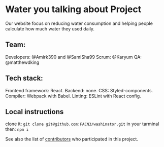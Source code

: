 # **Water you talking about Project**
Our website focus on reducing water consumption and helping people calculate how much water they used daily.

## Team:

Developers: @Amirk390 and @SamiSha99
Scrum: @Karyum
QA: @matthewdking

## Tech stack:

Frontend framework: React.
Backend: none.
CSS: Styled-components.
Compiler: Webpack with Babel.
Linting: ESLint with React config.


## Local instructions


clone it: `git clone git@github.com:FACN3/washinator.git` in your tarminal
then: `npm i`




See also the list of [contributors](https://github.com/FACN3/washinator/graphs/contributors) who participated in this project.
